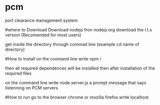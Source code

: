 # pcm

port clearance management system

#where to Download
Download nodejs fron nodejs.org download the l.t.s version (Recomended for most users)

get inside the directory
through commad line (example cd name of directory)

#How to Install
on the coomand line write npm i

then all required dependences will be installed
then after installation of the required files

on the command line write node server.js
a prompt message that says listenning on PCM servers

#How to run
go to the browser chrome or mozilla firefox
write localhost
